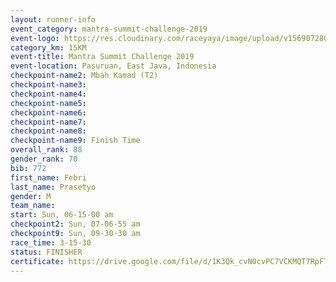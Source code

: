 ```yaml
---
layout: runner-info 
event_category: mantra-summit-challenge-2019 
event-logo: https://res.cloudinary.com/raceyaya/image/upload/v1569072809/logo/mantra-image_segrbx.jpg
category_km: 15KM 
event-title: Mantra Summit Challenge 2019 
event-location: Pasuruan, East Java, Indonesia 
checkpoint-name2: Mbah Kamad (T2) 
checkpoint-name3: 
checkpoint-name4: 
checkpoint-name5: 
checkpoint-name6: 
checkpoint-name7: 
checkpoint-name8: 
checkpoint-name9: Finish Time
overall_rank: 88
gender_rank: 70
bib: 772
first_name: Febri
last_name: Prasetyo
gender: M
team_name: 
start: Sun, 06-15-00 am
checkpoint2: Sun, 07-06-55 am
checkpoint9: Sun, 09-30-30 am
race_time: 3-15-30
status: FINISHER
certificate: https://drive.google.com/file/d/1K3Qk_cvN0cvPC7VCKMQT7RpFT_RafJnU/view?usp=sharing
---
```

